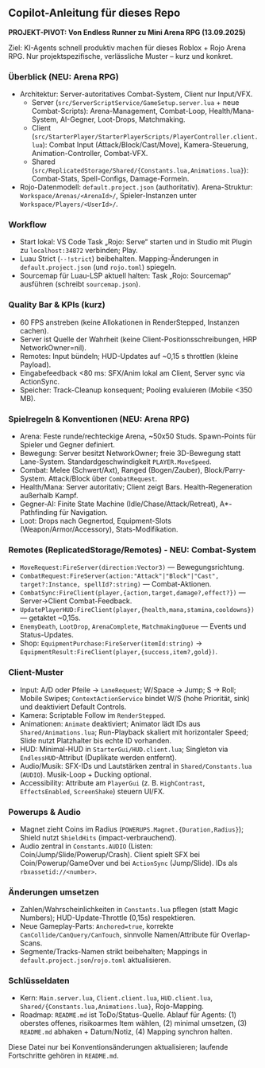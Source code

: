 ## Copilot-Anleitung für dieses Repo

**PROJEKT-PIVOT: Von Endless Runner zu Mini Arena RPG (13.09.2025)**

Ziel: KI-Agents schnell produktiv machen für dieses Roblox + Rojo Arena RPG. Nur projektspezifische, verlässliche Muster – kurz und konkret.

### Überblick (NEU: Arena RPG)
- Architektur: Server-autoritatives Combat-System, Client nur Input/VFX.
  - Server (`src/ServerScriptService/GameSetup.server.lua` + neue Combat-Scripts): Arena-Management, Combat-Loop, Health/Mana-System, AI-Gegner, Loot-Drops, Matchmaking.
  - Client (`src/StarterPlayer/StarterPlayerScripts/PlayerController.client.lua`): Combat Input (Attack/Block/Cast/Move), Kamera-Steuerung, Animation-Controller, Combat-VFX.
  - Shared (`src/ReplicatedStorage/Shared/{Constants.lua,Animations.lua}`): Combat-Stats, Spell-Configs, Damage-Formeln.
- Rojo-Datenmodell: `default.project.json` (authoritativ). Arena-Struktur: `Workspace/Arenas/<ArenaId>/`, Spieler-Instanzen unter `Workspace/Players/<UserId>/`.

### Workflow
- Start lokal: VS Code Task „Rojo: Serve“ starten und in Studio mit Plugin zu `localhost:34872` verbinden; Play.
- Luau Strict (`--!strict`) beibehalten. Mapping-Änderungen in `default.project.json` (und `rojo.toml`) spiegeln.
- Sourcemap für Luau-LSP aktuell halten: Task „Rojo: Sourcemap“ ausführen (schreibt `sourcemap.json`).

### Quality Bar & KPIs (kurz)
- 60 FPS anstreben (keine Allokationen in RenderStepped, Instanzen cachen).
- Server ist Quelle der Wahrheit (keine Client-Positionsschreibungen, HRP NetworkOwner=nil).
- Remotes: Input bündeln; HUD-Updates auf ~0,15 s throttlen (kleine Payload).
- Eingabefeedback <80 ms: SFX/Anim lokal am Client, Server sync via ActionSync.
- Speicher: Track-Cleanup konsequent; Pooling evaluieren (Mobile <350 MB).

### Spielregeln & Konventionen (NEU: Arena RPG)
- Arena: Feste runde/rechteckige Arena, ~50x50 Studs. Spawn-Points für Spieler und Gegner definiert.
- Bewegung: Server besitzt NetworkOwner; freie 3D-Bewegung statt Lane-System. Standardgeschwindigkeit `PLAYER.MoveSpeed`.
- Combat: Melee (Schwert/Axt), Ranged (Bogen/Zauber), Block/Parry-System. Attack/Block über `CombatRequest`.
- Health/Mana: Server autoritativ; Client zeigt Bars. Health-Regeneration außerhalb Kampf.
- Gegner-AI: Finite State Machine (Idle/Chase/Attack/Retreat), A*-Pathfinding für Navigation.
- Loot: Drops nach Gegnertod, Equipment-Slots (Weapon/Armor/Accessory), Stats-Modifikation.

### Remotes (ReplicatedStorage/Remotes) - NEU: Combat-System
- `MoveRequest:FireServer(direction:Vector3)` — Bewegungsrichtung.
- `CombatRequest:FireServer(action:"Attack"|"Block"|"Cast", target?:Instance, spellId?:string)` — Combat-Aktionen.
- `CombatSync:FireClient(player,{action,target,damage?,effect?})` — Server→Client Combat-Feedback.
- `UpdatePlayerHUD:FireClient(player,{health,mana,stamina,cooldowns})` — getaktet ~0,15s.
- `EnemyDeath`, `LootDrop`, `ArenaComplete`, `MatchmakingQueue` — Events und Status-Updates.
- Shop: `EquipmentPurchase:FireServer(itemId:string)` → `EquipmentResult:FireClient(player,{success,item?,gold})`.

### Client-Muster
- Input: A/D oder Pfeile → `LaneRequest`; W/Space → Jump; S → Roll; Mobile Swipes; `ContextActionService` bindet W/S (hohe Priorität, sink) und deaktiviert Default Controls.
- Kamera: Scriptable Follow im `RenderStepped`.
- Animationen: `Animate` deaktiviert; Animator lädt IDs aus `Shared/Animations.lua`; Run-Playback skaliert mit horizontaler Speed; Slide nutzt Platzhalter bis echte ID vorhanden.
- HUD: Minimal-HUD in `StarterGui/HUD.client.lua`; Singleton via `EndlessHUD`-Attribut (Duplikate werden entfernt).
 - Audio/Musik: SFX-IDs und Lautstärken zentral in `Shared/Constants.lua` (`AUDIO`). Musik-Loop + Ducking optional.
 - Accessibility: Attribute am `PlayerGui` (z. B. `HighContrast`, `EffectsEnabled`, `ScreenShake`) steuern UI/FX.

### Powerups & Audio
- Magnet zieht Coins im Radius (`POWERUPS.Magnet.{Duration,Radius}`); Shield nutzt `ShieldHits` (impact-verbrauchend).
- Audio zentral in `Constants.AUDIO` (Listen: Coin/Jump/Slide/Powerup/Crash). Client spielt SFX bei Coin/Powerup/GameOver und bei `ActionSync` (Jump/Slide). IDs als `rbxassetid://<number>`.

### Änderungen umsetzen
- Zahlen/Wahrscheinlichkeiten in `Constants.lua` pflegen (statt Magic Numbers); HUD-Update-Throttle (0,15s) respektieren.
- Neue Gameplay-Parts: `Anchored=true`, korrekte `CanCollide/CanQuery/CanTouch`, sinnvolle Namen/Attribute für Overlap-Scans.
- Segmente/Tracks-Namen strikt beibehalten; Mappings in `default.project.json`/`rojo.toml` aktualisieren.

### Schlüsseldaten
- Kern: `Main.server.lua`, `Client.client.lua`, `HUD.client.lua`, `Shared/{Constants.lua,Animations.lua}`, Rojo-Mapping.
- Roadmap: `README.md` ist ToDo/Status-Quelle. Ablauf für Agents: (1) oberstes offenes, risikoarmes Item wählen, (2) minimal umsetzen, (3) `README.md` abhaken + Datum/Notiz, (4) Mapping synchron halten.

Diese Datei nur bei Konventionsänderungen aktualisieren; laufende Fortschritte gehören in `README.md`.
